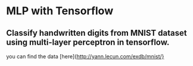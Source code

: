 # MLP with Tensorflow

## Classify handwritten digits from MNIST dataset using multi-layer perceptron in tensorflow.
you can find the data [here]{http://yann.lecun.com/exdb/mnist/}
